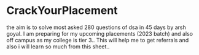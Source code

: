 # CrackYourPlacement
the aim is to solve most asked 280 questions  of dsa in 45 days by arsh goyal. I am preparing for my upcoming placements (2023 batch) and also off campus as my college is tier 3.. This will help me to get referrals and also i will learn so much from this sheet..
